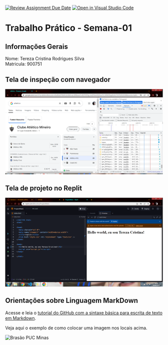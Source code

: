 [![Review Assignment Due Date](https://classroom.github.com/assets/deadline-readme-button-22041afd0340ce965d47ae6ef1cefeee28c7c493a6346c4f15d667ab976d596c.svg)](https://classroom.github.com/a/KTA8mvsy)
[![Open in Visual Studio Code](https://classroom.github.com/assets/open-in-vscode-2e0aaae1b6195c2367325f4f02e2d04e9abb55f0b24a779b69b11b9e10269abc.svg)](https://classroom.github.com/online_ide?assignment_repo_id=20056567&assignment_repo_type=AssignmentRepo)
# Trabalho Prático - Semana-01

## Informações Gerais

Nome: Tereza Cristina Rodrigues Silva  
Matricula: 900751

## Tela de inspeção com navegador

![Imagem da inspeção do navegador](images/print_inspecao.png)

## Tela de projeto no Replit

![Imagem do projeto no Replit](images/Replit.png)


## Orientações sobre Linguagem MarkDown

Acesse e leia o [tutorial do GitHub com a sintaxe básica para escrita de texto em Markdown](https://docs.github.com/pt/get-started/writing-on-github/getting-started-with-writing-and-formatting-on-github/basic-writing-and-formatting-syntax).

Veja aqui o exemplo de como colocar uma imagem nos locais acima. 

![Brasão PUC Minas](images/brasao_puc.png)
